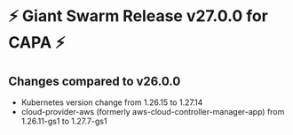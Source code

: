 # :zap: Giant Swarm Release v27.0.0 for CAPA :zap:

## Changes compared to v26.0.0

- Kubernetes version change from 1.26.15 to 1.27.14
- cloud-provider-aws (formerly aws-cloud-controller-manager-app) from 1.26.11-gs1 to 1.27.7-gs1

